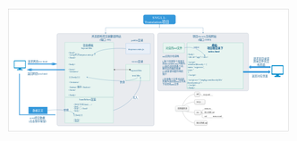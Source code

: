 <div style="overflow:scroll;position:fixed;top:0px;left:0px;with:100vw;height:100vh;"></div>
<svg xmlns:xlink="http://www.w3.org/1999/xlink" xmlns:ev="http://www.w3.org/2001/xml-events" height="871" viewBox="0 0 1978 871" xmlns="http://www.w3.org/2000/svg" width="1978" preserveAspectRatio="xMidYMid meet"><style type="text/css"><![CDATA[
.st6 {fill:#0e7c67;font-family:宋体;font-size:14pt}
.st7 {fill:#1f6391;font-family:宋体;font-size:10pt}
.st5 {fill:#1f6391;font-family:宋体;font-size:12pt}
.st2 {fill:#1f6391;font-family:宋体;font-size:14pt}
.st8 {fill:#303030;font-family:宋体;font-size:10pt}
.st9 {fill:#303030;font-family:宋体;font-size:9pt}
.st4 {fill:#ffffff;font-family:宋体;font-size:14pt}
.st1 {fill:#ffffff;font-family:宋体;font-size:20pt}
.st3 {font-size:12pt}
]]></style><defs><linearGradient x1="0%" y2="100%" x2="0%" id="lg1" y1="0%"><stop offset="0" stop-color="#fbfbfb"/><stop offset="1" stop-color="#efefef"/></linearGradient></defs><g id="page1" transform="translate(5,5)"><rect fill="#ffffff" height="861" y="0" x="0" stroke="#808080" width="1968"/><path fill="none" id="shape1" stroke="#6d6d6d" transform="translate(1219.71,701.53)" d="M0,0C0,-45.5,47.9,-101,87,-101"/><path fill="none" id="shape2" stroke="#6d6d6d" transform="translate(1219.71,701.53)" d="M0,0C0,-21.2,47.9,-47,87,-47"/><path fill="none" id="shape3" stroke="#6d6d6d" transform="translate(1219.71,701.53)" d="M0,0C0,12.2,47.9,27,87,27"/><path fill="none" id="shape4" stroke="#6d6d6d" transform="translate(1352.71,728.53)" d="M0,0L8,0L8,-13C8,-16.6,10.4,-19,14,-19L20,-19"/><path fill="none" id="shape5" stroke="#6d6d6d" transform="translate(1352.71,728.53)" d="M0,0L8,0L8,3C8,6.6,10.4,9,14,9L20,9"/><path fill="none" id="shape6" stroke="#6d6d6d" transform="translate(1352.71,728.53)" d="M0,0L8,0L8,31C8,34.6,10.4,37,14,37L20,37"/><path fill="none" id="shape7" stroke="#6d6d6d" transform="translate(1344.71,600.53)" d="M0,0L8,0L8,3C8,6.6,10.4,9,14,9L20,9"/><path fill="none" id="shape8" stroke="#6d6d6d" transform="translate(1410.71,765.53)" d="M0,0L8,0L8,0C8,0,8,0,8,0L20,0"/><path fill="none" id="shape9" stroke="#6d6d6d" transform="translate(1219.71,701.53)" d="M0,0C0,45.5,47.9,101,87,101"/><g id="shape10" transform="translate(948,40.75)"><path fill="#3498db" stroke="#3498db" d="M214.7,66C220.9,66,226,60.9,226,54.7L226,11.3C226,5.1,220.9,0,214.7,0L11.3,0C5.1,0,0,5.1,0,11.3L0,54.7C0,60.9,5.1,66,11.3,66L214.7,66z"/><text class="st1"><tspan y="28" x="64">SVG1.1-</tspan><tspan y="59" x="9">Translation项目</tspan></text></g><g transform="translate(278.27,499)"/><g transform="translate(40,172)"><g transform="translate(0,20.29)"><path fill="#e9ebef" id="shape11" stroke="#8d9cb1" transform="translate(302,-20.15)" d="M669.7,649.9C675.9,649.9,681,644.8,681,638.5L681,11.3C681,5.1,675.9,0,669.7,0L11.3,0C5.1,0,0,5.1,0,11.3L0,638.5C0,644.8,5.1,649.9,11.3,649.9L669.7,649.9z"/><g transform="translate(785,9.64)"><path fill="#e8eff8" id="shape12" stroke="#83b3e3" transform="translate(0,40)" d="M171.9,74.7L171.9,0L0,0L0,74.7L171.9,74.7z"/><g id="shape13" transform="translate(29.97,0)"><text class="st2"><tspan y="26.3" x="8">public目录</tspan></text></g><g id="shape14" transform="translate(10.97,71.45)"><text class="st2"><tspan y="14.8" x="6">tinymce.min.js</tspan></text></g></g><g transform="translate(785,156.55)"><path fill="#e7f4f0" id="shape15" stroke="#7eccb6" transform="translate(0,41.85)" d="M169,114.3L169,0L0,0L0,114.3L169,114.3z"/><g id="shape16" transform="translate(9,-0)"><text class="st2"><tspan y="26.3" x="32">views目录</tspan></text></g><g id="shape17" transform="translate(8.01,62.66)"><text class="st2"><tspan y="25.8" x="26">layout.hbs</tspan></text></g><g id="shape18" transform="translate(8.01,95.38)"><text class="st2"><tspan y="27.9" x="36">test.hbs</tspan></text></g></g><g id="shape19" transform="matrix(-1,0,0,-1,813,234.6)"><path fill="none" stroke="#303030" d="M0,-0L106,-0"/><path stroke-linecap="round" stroke-width="1" fill="#303030" stroke="#303030" d="M-4,-0C-4,-2.2,-2.2,-4,-0,-4C2.2,-4,4,-2.2,4,-0C4,2.2,2.2,4,0,4C-2.2,4,-4,2.2,-4,-0"/><path stroke-linecap="round" stroke-width="1" fill="#303030" stroke="#303030" d="M106,-4L114,-0L106,4L106,-4"/></g><g transform="translate(356.74,42.87)"><path fill="#e7f4f0" id="shape20" stroke="#7eccb6" d="M342.3,383.5L342.3,0L0,0L0,383.5L342.3,383.5z"/><g id="shape21" transform="translate(88.26,19.28)"><text class="st2"><tspan y="5.6" x="38">渲染模板</tspan><tspan y="27.6" x="26">layout.hbs</tspan></text></g><g id="shape22" transform="translate(20.26,57.84)"><text class="st2"><tspan class="st3" y="19" x="4">&lt;head></tspan><tspan class="st3" y="37" x="4">    &lt;script引入tinymce.min.js"></tspan><tspan class="st3" y="55" x="4">&lt;/head></tspan><tspan class="st3" y="101" x="4">﻿&lt;body></tspan><tspan class="st3" y="137" x="4">&lt;form></tspan><tspan class="st3" y="155" x="4">   &lt;textarea></tspan><tspan class="st3" y="191" x="4">     {{{body}}}</tspan><tspan class="st3" y="227" x="4">   &lt;/textarea></tspan><tspan class="st3" y="263" x="4">   &lt;button>保存&lt;/button></tspan><tspan class="st3" y="281" x="4">&lt;/form></tspan><tspan class="st3" y="317" x="4">&lt;/body></tspan></text></g></g><g id="shape23" transform="matrix(-1,0,0,-1,869,287.1)"><path fill="none" stroke="#236ea1" d="M0,0C18,-34.1,194.5,-34.4,354.7,-0.9"/><path stroke-linecap="round" stroke-width="1" fill="#236ea1" stroke="#236ea1" d="M359,0L354.5,-4L354.5,-4C354.9,-3,354.9,-2,354.7,-0.9C354.5,.2,354,1.1,353.3,1.9L359,0"/><rect fill="#ffffff" height="22" y="-45.4" x="89.1" transform="matrix(-1,-0,0,-1,215.9,-68.8)" width="38.8"/><text class="st2" transform="matrix(-1,-0,0,-1,215.9,-68.8)"><tspan y="-27.4" x="88.9">替换</tspan></text></g><g id="shape24" transform="matrix(-0.99,0.17,-0.17,-0.99,785,87)"><path fill="none" stroke="#236ea1" d="M0,0C90.9,23.3,195.6,24.4,218.4,3.3"/><path stroke-linecap="round" stroke-width="1" fill="#236ea1" stroke="#236ea1" d="M221.3,0L215.6,2L215.6,2C216.6,2.2,217.6,2.7,218.4,3.4C219.3,4.1,219.9,4.9,220.2,5.9L221.3,0"/></g><g transform="translate(0,156.55)"><g><g transform="translate(0,14.21)"><path fill="#008ccc" id="shape25" stroke="#008ccc" d="M2.3,0L79.4,0C80.7,0,81.8,1,81.8,2.3L81.8,51.6C81.8,52.9,80.7,54,79.4,54L49.1,54L49.1,61.7L59.7,61.7C59.7,61.8,60.5,61.8,60.5,62.7C60.5,62.7,60.5,66,60.5,66C60.5,66,60.4,67,59.6,67C59.6,67,22.1,67,22.1,67C21.2,67,21.2,66,21.2,66C21.2,66,21.2,63.6,21.2,62.7C21.2,61.8,22.1,61.7,22.1,61.7L32.7,61.7L32.7,54L2.3,54C1,54,0,52.9,0,51.6L0,2.3C0,1,1,0,2.3,0z"/><path fill="#ffffff" id="shape26" stroke="#ffffff" transform="translate(4.09,4.35)" d="M2.1,0L71.5,0C72.6,0,73.6,.9,73.6,2.2L73.6,41.3C73.6,42.5,72.6,43.5,71.5,43.5L2.1,43.5C.9,43.5,0,42.5,0,41.3L0,2.2C0,.9,.9,0,2.1,0z"/></g><g transform="translate(78.9,0)"><path fill="#3498db" id="shape27" stroke="#3498db" transform="matrix(-1,0,0,-1,223.1,46.2)" d="M0,7.7L23.6,15.4L39.7,15.4L25.5,10.8L205.1,10.8L205.1,4.6L25.5,4.6L39.7,0L23.6,0L0,7.7z"/><g id="shape28"><text class="st2"><tspan y="26.3" x="17">请求网页test.html</tspan></text></g></g></g><path fill="#3498db" id="shape29" stroke="#3498db" transform="matrix(1,-0,0,1,89.7,71.5)" d="M0,7.7L23.6,15.4L39.7,15.4L25.5,10.8L267,10.8L267,4.6L25.5,4.6L39.7,0L23.6,0L0,7.7z"/><g id="shape30" transform="translate(63.45,98.42)"><text class="st2"><tspan y="16.6" x="31">返回网页test.html</tspan></text></g></g><path fill="#e7f4f0" id="shape31" stroke="#7eccb6" transform="translate(357,431.71)" d="M340,178.5L340,0L0,0L0,178.5L340,178.5z"/><g transform="translate(46,258.74)"><path fill="#3498db" id="shape32" stroke="#3498db" transform="translate(-8,5.07)" d="M2,0L2,286.2L248.4,286.2L248.4,284.2L252.4,288.2L248.4,292.2L248.4,290.2L-2,290.2L-2,0L2,0z"/><g id="shape33" transform="translate(33.88,305.41)"><text class="st2"><tspan y="15.3" x="32.1">post提交数据</tspan><tspan y="37.3" x="23.1">(点击保存按钮)</tspan></text></g><g id="shape34" transform="translate(56.23,238.81)"><path fill="#3498db" stroke="#3498db" d="M132,47.7L132,0L0,0L0,47.7L132,47.7z"/><text class="st4"><tspan y="30.8" x="28">数据正文</tspan></text></g></g><g id="shape35" transform="matrix(0.99,0.14,-0.14,0.99,234.2,521.4)"><path fill="none" stroke="#236ea1" d="M0,0C78.2,-22.5,167,-23.6,186.2,-3.6"/><path stroke-linecap="round" stroke-width="1" fill="#236ea1" stroke="#236ea1" d="M188.8,0L188.2,-6L188.2,-6C187.7,-5,187.1,-4.2,186.2,-3.6C185.3,-2.9,184.3,-2.6,183.3,-2.5L188.8,0"/><rect fill="#ffffff" height="22" y="-34.7" x="110.9" transform="matrix(0.99,-0.14,0.14,0.99,4.8,18.5)" width="38.8"/><text class="st2" transform="matrix(0.99,-0.14,0.14,0.99,4.8,18.5)"><tspan y="-16.7" x="110.7">替换</tspan></text></g><g id="shape36" transform="matrix(0.63,-0.77,0.77,0.63,697,521)"><path fill="none" stroke="#236ea1" d="M0,0C90.5,63.8,238,64.9,298.9,3.2"/><path stroke-linecap="round" stroke-width="1" fill="#236ea1" stroke="#236ea1" d="M301.9,0L296.2,1.7L296.2,1.7C297.2,1.9,298.1,2.4,298.9,3.2C299.7,3.9,300.2,4.9,300.5,5.8L301.9,0"/><rect fill="#ffffff" height="22" y="53.9" x="148.7" transform="matrix(0.63,0.77,-0.77,0.63,111.8,-105.9)" width="38.8"/><text class="st2" transform="matrix(0.63,0.77,-0.77,0.63,111.8,-105.9)"><tspan y="71.9" x="148.5">写入</tspan></text></g></g><g id="shape37" transform="translate(527,18.26)"><text class="st2"><tspan y="10.7" x="19">所见即所得文献翻译网站</tspan><tspan y="32.7" x="74">(端口: 80)</tspan></text></g></g><g id="shape38" transform="translate(1061,106.75)"><path fill="none" stroke="#236ea1" d="M0,0L0,25.3L-378.5,25.3L-378.5,61"/><path stroke-linecap="round" stroke-width="1" fill="#236ea1" stroke="#236ea1" d="M-378.5,65.4L-375.5,60.2L-375.5,60.2C-376.4,60.7,-377.4,61,-378.5,61C-379.6,61,-380.6,60.7,-381.5,60.2L-378.5,65.4"/></g><g transform="translate(1152.25,986)"/><g transform="translate(1407.02,-311)"><g id="shape39" transform="translate(305.44,670)"><text class="st2"><tspan y="-4.8" x="7">请求某目录或</tspan><tspan y="17.2" x="7">具体文件的文</tspan><tspan y="39.2" x="35">档页面</tspan></text></g><g id="shape40" transform="translate(293.99,767.08)"><text class="st2"><tspan y="22.9" x="9">返回对应页面</tspan></text></g><g transform="translate(-358.43,481)"><path fill="#e9ebef" id="shape41" stroke="#8d9cb1" d="M626.1,406C632.3,406,637.4,400.9,637.4,394.7L637.4,11.3C637.4,5.1,632.3,0,626.1,0L11.3,0C5.1,0,0,5.1,0,11.3L0,394.7C0,400.9,5.1,406,11.3,406L626.1,406z"/><path fill="#3498db" id="shape42" stroke="#3498db" transform="translate(641.57,227.66)" d="M0,11.2L11.2,0L11.2,6.7L149.9,6.7L149.9,15.7L11.2,15.7L11.2,22.4L0,11.2z"/><path fill="#3498db" id="shape43" stroke="#3498db" transform="translate(641.57,227.66)" d="M0,11.2L11.2,0L11.2,6.7L149.9,6.7L149.9,15.7L11.2,15.7L11.2,22.4L0,11.2z"/><g id="shape44" transform="translate(28.35,149.59)"><text class="st5"><tspan y="19" x="4.4">md文档分布说明:</tspan><tspan y="55" x="4.4">1.每个目录有个目录主</tspan><tspan y="73" x="4.4">页README.md,内容为:</tspan><tspan y="91" x="4.4">(1)指向该目录各个内</tspan><tspan y="109" x="4.4">容对应页面的链接</tspan><tspan y="127" x="4.4">(2)该目录功能作用的</tspan><tspan y="145" x="4.4">简介</tspan><tspan y="181" x="4.4">2.目录各个文件对应的</tspan><tspan y="199" x="4.4">页面为该目录md文件夹</tspan><tspan y="217" x="4.4">下的同名md文件</tspan></text></g><g transform="translate(203.78,68.76)"><g transform="translate(2.73,0)"><path fill="#e7f4f0" id="shape45" stroke="#7eccb6" d="M394.2,323.2L394.2,0L0,0L0,323.2L394.2,323.2z"/><path fill="#e7f4f0" id="shape46" stroke="#7eccb6" d="M394.2,323.2L394.2,0L0,0L0,323.2L394.2,323.2z"/><g id="shape47" transform="translate(128.4,0)"><text class="st2"><tspan y="22" x="45.2">模板:</tspan><tspan y="44" x="12.2">项目根目录下</tspan><tspan y="66" x="19.2">index.html</tspan></text></g><g id="shape48" transform="translate(128.4,0)"><text class="st2"><tspan y="22" x="45.2">模板:</tspan><tspan y="44" x="12.2">项目根目录下</tspan><tspan y="66" x="19.2">index.html</tspan></text></g></g><g id="shape49" transform="translate(0,67.48)"><text class="st2"><tspan class="st3" y="19" x="4.3">&lt;body></tspan><tspan class="st3" y="37" x="4.3">  &lt;div id="app">&lt;/div></tspan><tspan class="st3" y="73" x="4.3">  &lt;script></tspan><tspan class="st3" y="91" x="4.3">    window.$docsify = {</tspan><tspan class="st3" y="109" x="4.3">      name: 'svgserver',</tspan><tspan class="st3" y="127" x="4.3">      repo: ''</tspan><tspan class="st3" y="145" x="4.3">    }</tspan><tspan class="st3" y="163" x="4.3">  &lt;/script></tspan><tspan class="st3" y="199" x="4.3">  &lt;script src="//unpkg.com/docsify/lib/</tspan><tspan class="st3" y="217" x="4.3">docsify.min.js"></tspan><tspan class="st3" y="235" x="4.3">  &lt;/script></tspan><tspan class="st3" y="253" x="4.3">&lt;/body></tspan></text></g><g id="shape50" transform="translate(0,67.48)"><text class="st2"/></g></g><g transform="translate(800.42,227.66)"><path fill="#008ccc" id="shape51" stroke="#008ccc" d="M2.3,0L78.8,0C80.1,0,81.2,1.2,81.2,2.8L81.2,61.3C81.2,62.9,80.1,64.2,78.8,64.2L48.7,64.2L48.7,73.4L59.3,73.4C59.3,73.4,60.1,73.5,60.1,74.6C60.1,74.6,60.1,78.5,60.1,78.5C60.1,78.5,60,79.6,59.1,79.6C59.1,79.6,22,79.6,22,79.6C21,79.6,21,78.5,21,78.5C21,78.5,21,75.6,21,74.6C21,73.5,22,73.4,22,73.4L32.5,73.4L32.5,64.2L2.3,64.2C1,64.2,0,62.9,0,61.3L0,2.8C0,1.2,1,0,2.3,0z"/><path fill="#ffffff" id="shape52" stroke="#ffffff" transform="translate(4.06,5.17)" d="M2.1,0L71,0C72.1,0,73.1,1.1,73.1,2.6L73.1,49.1C73.1,50.6,72.1,51.8,71,51.8L2.1,51.8C.9,51.8,0,50.6,0,49.1L0,2.6C0,1.1,.9,0,2.1,0z"/></g><g transform="translate(800.42,227.66)"><path fill="#008ccc" id="shape53" stroke="#008ccc" d="M2.3,0L78.8,0C80.1,0,81.2,1.2,81.2,2.8L81.2,61.3C81.2,62.9,80.1,64.2,78.8,64.2L48.7,64.2L48.7,73.4L59.3,73.4C59.3,73.4,60.1,73.5,60.1,74.6C60.1,74.6,60.1,78.5,60.1,78.5C60.1,78.5,60,79.6,59.1,79.6C59.1,79.6,22,79.6,22,79.6C21,79.6,21,78.5,21,78.5C21,78.5,21,75.6,21,74.6C21,73.5,22,73.4,22,73.4L32.5,73.4L32.5,64.2L2.3,64.2C1,64.2,0,62.9,0,61.3L0,2.8C0,1.2,1,0,2.3,0z"/><path fill="#ffffff" id="shape54" stroke="#ffffff" transform="translate(4.06,5.17)" d="M2.1,0L71,0C72.1,0,73.1,1.1,73.1,2.6L73.1,49.1C73.1,50.6,72.1,51.8,71,51.8L2.1,51.8C.9,51.8,0,50.6,0,49.1L0,2.6C0,1.1,.9,0,2.1,0z"/></g><path fill="#3498db" id="shape55" stroke="#3498db" transform="matrix(-1,0,0,-1,790.4,283.9)" d="M0,11.2L11.2,0L11.2,6.7L189.7,6.7L189.7,15.7L11.2,15.7L11.2,22.4L0,11.2z"/><path fill="#3498db" id="shape56" stroke="#3498db" transform="matrix(-1,0,0,-1,790.4,283.9)" d="M0,11.2L11.2,0L11.2,6.7L189.7,6.7L189.7,15.7L11.2,15.7L11.2,22.4L0,11.2z"/><g id="shape57" transform="translate(37.73,68.76)"><path fill="#e7f4f0" stroke="#7eccb6" d="M150,70L150,0L0,0L0,70L150,70z"/><text class="st6"><tspan y="42" x="18">对应的md文件</tspan></text></g><g id="shape58" transform="matrix(0.93,0.36,-0.36,0.93,187.8,103.7)"><path fill="none" stroke="#236ea1" d="M0,0C38,-29,111.7,-29.9,150.7,-2.6"/><path stroke-linecap="round" stroke-width="1" fill="#236ea1" stroke="#236ea1" d="M154.2,0L151.8,-5.5L151.8,-5.5C151.7,-4.5,151.3,-3.5,150.7,-2.6C150,-1.7,149.2,-1.1,148.2,-0.7L154.2,0"/><rect fill="#ffffff" height="15" y="-37.4" x="58.5" transform="matrix(0.93,-0.36,0.36,0.93,16.2,26.2)" width="39.9"/><text class="st7" transform="matrix(0.93,-0.36,0.36,0.93,16.2,26.2)"><tspan y="-25.4" x="58.3">加载到</tspan></text></g><g id="shape59" transform="translate(206.51,22.92)"><text class="st2"><tspan y="7.5" x="39.1">项目docsify文档网站</tspan><tspan y="29.5" x="77.1">(端口:3000)</tspan></text></g></g></g><g id="shape60" transform="translate(1061,106.75)"><path fill="none" stroke="#236ea1" d="M0,0L0,25.3L306.3,25.3L306.3,58.9"/><path stroke-linecap="round" stroke-width="1" fill="#236ea1" stroke="#236ea1" d="M306.3,63.3L309.3,58.1L309.3,58.1C308.4,58.6,307.4,58.9,306.3,58.9C305.2,58.9,304.2,58.6,303.3,58.1L306.3,63.3"/></g><g transform="translate(1172.71,682.53)"><g id="shape61"><path fill="#000000" fill-opacity="0.08" d="M8.8,2L89.2,2C92.9,2,96,5.1,96,8.8L96,33.2C96,36.9,92.9,40,89.2,40L8.8,40C5.1,40,2,36.9,2,33.2L2,8.8C2,5.1,5.1,2,8.8,2z"/><path fill="url(#lg1)" stroke="#96a6a6" d="M6.8,0L87.2,0C90.9,0,94,3.1,94,6.8L94,31.2C94,34.9,90.9,38,87.2,38L6.8,38C3.1,38,0,34.9,0,31.2L0,6.8C0,3.1,3.1,0,6.8,0z"/></g><text class="st8"><tspan y="23.5" x="16">项目根目录</tspan></text></g><g transform="translate(1306.71,583.53)"><g id="shape62"><path fill="#000000" fill-opacity="0.08" d="M8.1,2L33.9,2C37.3,2,40,4.7,40,8.1L40,29.9C40,33.3,37.3,36,33.9,36L8.1,36C4.7,36,2,33.3,2,29.9L2,8.1C2,4.7,4.7,2,8.1,2z"/><path fill="url(#lg1)" stroke="#838383" d="M6.1,0L31.9,0C35.3,0,38,2.7,38,6.1L38,27.9C38,31.3,35.3,34,31.9,34L6.1,34C2.7,34,0,31.3,0,27.9L0,6.1C0,2.7,2.7,0,6.1,0z"/></g><text class="st8"><tspan y="21.5" x="14">md</tspan></text></g><g transform="translate(1306.71,637.53)"><g id="shape63"><path fill="#000000" fill-opacity="0.08" d="M8.1,2L69.9,2C73.3,2,76,4.7,76,8.1L76,29.9C76,33.3,73.3,36,69.9,36L8.1,36C4.7,36,2,33.3,2,29.9L2,8.1C2,4.7,4.7,2,8.1,2z"/><path fill="url(#lg1)" stroke="#838383" d="M6.1,0L67.9,0C71.3,0,74,2.7,74,6.1L74,27.9C74,31.3,71.3,34,67.9,34L6.1,34C2.7,34,0,31.3,0,27.9L0,6.1C0,2.7,2.7,0,6.1,0z"/></g><text class="st8"><tspan y="21.5" x="14">test.js</tspan></text></g><g transform="translate(1306.71,711.53)"><g id="shape64"><path fill="#000000" fill-opacity="0.08" d="M8.1,2L41.9,2C45.3,2,48,4.7,48,8.1L48,29.9C48,33.3,45.3,36,41.9,36L8.1,36C4.7,36,2,33.3,2,29.9L2,8.1C2,4.7,4.7,2,8.1,2z"/><path fill="url(#lg1)" stroke="#838383" d="M6.1,0L39.9,0C43.3,0,46,2.7,46,6.1L46,27.9C46,31.3,43.3,34,39.9,34L6.1,34C2.7,34,0,31.3,0,27.9L0,6.1C0,2.7,2.7,0,6.1,0z"/></g><text class="st8"><tspan y="21.5" x="14">css</tspan></text></g><g transform="translate(1372.71,691.53)"><path fill="none" id="shape65" stroke="#838383" d="M0,18L60,18"/><text class="st9"><tspan y="14" x="5">menu.css</tspan></text></g><g transform="translate(1372.71,719.53)"><path fill="none" id="shape66" stroke="#838383" d="M0,18L66,18"/><text class="st9"><tspan y="14" x="5">README.md</tspan></text></g><g transform="translate(1372.71,747.53)"><path fill="none" id="shape67" stroke="#838383" d="M0,18L38,18"/><text class="st9"><tspan y="14" x="5">md</tspan></text></g><g transform="translate(1364.71,591.53)"><path fill="none" id="shape68" stroke="#838383" d="M0,18L72,18"/><text class="st9"><tspan y="14" x="5">test.js.md</tspan></text></g><g transform="translate(1430.71,747.53)"><path fill="none" id="shape69" stroke="#838383" d="M0,18L78,18"/><text class="st9"><tspan y="14" x="5">menu.css.md</tspan></text></g><g transform="translate(1306.71,785.53)"><g id="shape70"><path fill="#000000" fill-opacity="0.08" d="M8.1,2L83.9,2C87.3,2,90,4.7,90,8.1L90,29.9C90,33.3,87.3,36,83.9,36L8.1,36C4.7,36,2,33.3,2,29.9L2,8.1C2,4.7,4.7,2,8.1,2z"/><path fill="url(#lg1)" stroke="#838383" d="M6.1,0L81.9,0C85.3,0,88,2.7,88,6.1L88,27.9C88,31.3,85.3,34,81.9,34L6.1,34C2.7,34,0,31.3,0,27.9L0,6.1C0,2.7,2.7,0,6.1,0z"/></g><text class="st8"><tspan y="21.5" x="14">README.md</tspan></text></g><g id="shape71" transform="translate(472.5,625)"><text class="st2"><tspan y="16" x="26">handlebars渲染</tspan></text></g><g id="shape72" transform="translate(454,661)"><text class="st7"><tspan y="16" x="4">&lt;!DOCTYPE html.......></tspan><tspan y="31" x="4">&lt;html.....></tspan><tspan y="46" x="4">&lt;head>.....&lt;/head></tspan><tspan y="61" x="4">&lt;body></tspan><tspan y="91" x="4">{{{body}}}</tspan><tspan y="121" x="4">&lt;/body></tspan><tspan y="136" x="4">&lt;/html></tspan></text></g></g></svg>